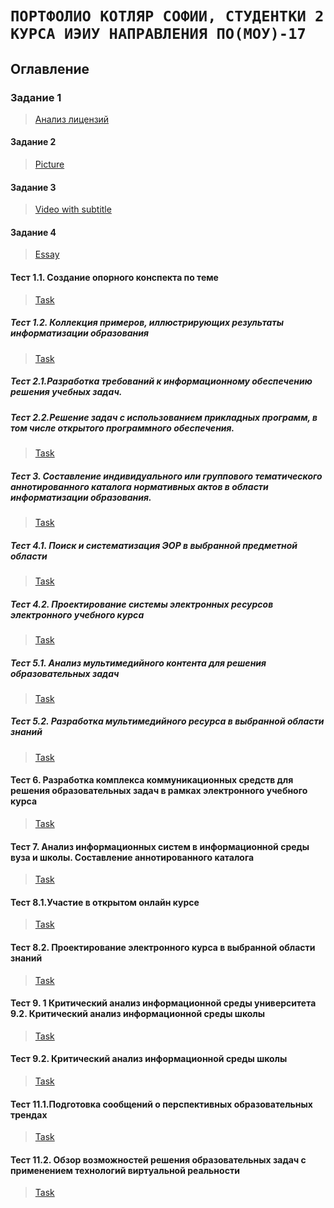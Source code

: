 # `ПОРТФОЛИО КОТЛЯР СОФИИ, СТУДЕНТКИ 2 КУРСА ИЭИУ НАПРАВЛЕНИЯ ПО(МОУ)-17` #

## Оглавление
### Задание 1

> [Анализ лицензий](%D0%90%D0%BD%D0%B0%D0%BB%D0%B8%D0%B7%20%D0%BB%D0%B8%D1%86%D0%B5%D0%BD%D0%B7%D0%B8%D0%B9.md)

#### Задание 2

> [Picture](%D0%9F%D1%80%D0%BE%D1%81%D1%82%D0%BE%20%D0%BA%D0%B0%D1%80%D1%82%D0%B8%D0%BD%D0%BA%D0%B0.md)

#### Задание 3

>[Video with subtitle](Video.md)

#### Задание 4

>[Essay](%D0%AD%D1%81%D1%81%D0%B5.md)

#### Тест 1.1.  Создание опорного конспекта по теме

>[Task](https://github.com/sofakotlyar1999/sofakotlyar1999.githab.io/blob/master/1.1.md)

##### Тест 1.2.  Коллекция примеров, иллюстрирующих результаты информатизации образования 

>[Task](https://github.com/sofakotlyar1999/sofakotlyar1999.githab.io/blob/master/1.2.md)

##### Тест 2.1.Разработка требований к информационному обеспечению решения учебных задач. 

##### Тест 2.2.Решение задач с использованием прикладных программ, в том числе открытого программного обеспечения. 

>[Task](https://github.com/sofakotlyar1999/sofakotlyar1999.githab.io/blob/master/2.2.md)

##### Тест 3. Составление индивидуального или группового тематического аннотированного каталога нормативных актов в области информатизации образования. 

>[Task](https://github.com/sofakotlyar1999/sofakotlyar1999.githab.io/blob/master/3.md)

#####  Тест 4.1. Поиск и систематизация ЭОР в выбранной предметной области

>[Task](https://github.com/sofakotlyar1999/sofakotlyar1999.githab.io/blob/master/4.1.md)

##### Тест 4.2. Проектирование системы электронных ресурсов электронного учебного курса 

>[Task](https://github.com/sofakotlyar1999/sofakotlyar1999.githab.io/blob/master/4.2.md)

##### Тест  5.1. Анализ мультимедийного контента для решения образовательных задач

>[Task](https://github.com/sofakotlyar1999/sofakotlyar1999.githab.io/blob/master/5.1.md)

##### Тест 5.2. Разработка мультимедийного ресурса в выбранной области знаний 

>[Task](https://github.com/sofakotlyar1999/sofakotlyar1999.githab.io/blob/master/5.2new.md)

#### Тест 6. Разработка комплекса коммуникационных средств для решения образовательных задач в рамках электронного учебного курса 

>[Task](https://github.com/sofakotlyar1999/sofakotlyar1999.githab.io/blob/master/6.md)

#### Тест 7. Анализ информационных систем в информационной среды вуза и школы. Составление аннотированного каталога 

>[Task](https://github.com/sofakotlyar1999/sofakotlyar1999.githab.io/blob/master/7.md)

#### Тест 8.1.Участие в открытом онлайн курсе

>[Task](https://github.com/sofakotlyar1999/sofakotlyar1999.githab.io/blob/master/8.1.md)

#### Тест 8.2. Проектирование электронного курса в выбранной области знаний 

>[Task](https://github.com/sofakotlyar1999/sofakotlyar1999.githab.io/blob/master/8.2.md)

#### Тест 9. 1 Критический анализ информационной среды университета 9.2. Критический анализ информационной среды школы 

>[Task](https://github.com/sofakotlyar1999/sofakotlyar1999.githab.io/blob/master/9.1.md)

#### Тест 9.2. Критический анализ информационной среды школы 

>[Task](https://github.com/sofakotlyar1999/sofakotlyar1999.githab.io/blob/master/9.2.md)

#### Тест 11.1.Подготовка сообщений о перспективных образовательных трендах

>[Task](https://github.com/sofakotlyar1999/sofakotlyar1999.githab.io/blob/master/11.1.md)

#### Тест 11.2. Обзор возможностей решения образовательных задач с применением технологий виртуальной реальности 

>[Task](https://github.com/sofakotlyar1999/sofakotlyar1999.githab.io/blob/master/11.2.md)
